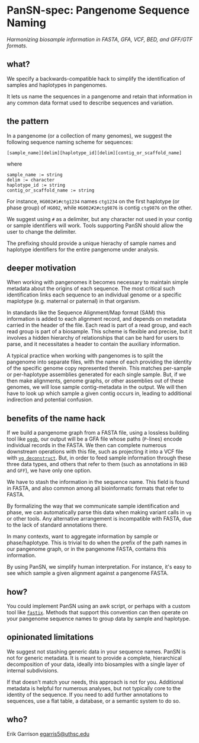 # PanSN-spec: Pangenome Sequence Naming

*Harmonizing biosample information in FASTA, GFA, VCF, BED, and GFF/GTF formats.*

## what?

We specify a backwards-compatible hack to simplify the identification of samples and haplotypes in pangenomes.

It lets us name the sequences in a pangenome and retain that information in any common data format used to describe sequences and variation.

## the pattern

In a pangenome (or a collection of many genomes), we suggest the following sequence naming scheme for sequences:

```
[sample_name][delim][haplotype_id][delim][contig_or_scaffold_name]
```

where

```
sample_name := string
delim := character
haplotype_id := string
contig_or_scaffold_name := string
```

For instance, `HG002#1#ctg1234` names `ctg1234` on the first haplotype (or phase group) of `HG002`, while `HG002#2#ctg9876` is contig `ctg9876` on the other.

We suggest using `#` as a delimiter, but any character not used in your contig or sample identifiers will work.
Tools supporting PanSN should allow the user to change the delimiter.

The prefixing should provide a unique hierachy of sample names and haplotype identifiers for the entire pangenome under analysis.

## deeper motivation

When working with pangenomes it becomes necessary to maintain simple metadata about the origins of each sequence.
The most critical such identification links each sequence to an individual genome or a specific maplotype (e.g. maternal or paternal) in that organism.

In standards like the Sequence Alignment/Map format (SAM) this information is added to each alignment record, and depends on metadata carried in the header of the file.
Each read is part of a read group, and each read group is part of a biosample.
This scheme is flexible and precise, but it involves a hidden hierarchy of relationships that can be hard for users to parse, and it necessitates a header to contain the auxiliary information.

A typical practice when working with pangenomes is to split the pangenome into separate files, with the name of each providing the identity of the specific genome copy represented therein.
This matches per-sample or per-haplotype assemblies generated for each single sample.
But, if we then make alignments, genome graphs, or other assemblies out of these genomes, we will lose sample contig-metadata in the output.
We will then have to look up which sample a given contig occurs in, leading to additional indirection and potential confusion.

## benefits of the name hack

If we build a pangenome graph from a FASTA file, using a lossless building tool like [`pggb`](https://github.com/pangenome/pggb), our output will be a GFA file whose paths (`P`-lines) encode individual records in the FASTA.
We then can complete numerous downstream operations with this file, such as projecting it into a VCF file with [`vg deconstruct`](https://github.com/vgteam/vg).
But, in order to feed sample information through these three data types, and others that refer to them (such as annotations in `BED` and `GFF`), we have only one option.

We have to stash the information in the sequence name.
This field is found in FASTA, and also common among all bioinformatic formats that refer to FASTA.

By formalizing the way that we communicate sample identification and phase, we can automatically parse this data when making variant calls in `vg` or other tools.
Any alternative arrangement is incompatible with FASTA, due to the lack of standard annotations there.

In many contexts, want to aggregate information by sample or phase/haplotype.
This is trivial to do when the prefix of the path names in our pangenome graph, or in the pangenome FASTA, contains this information.

By using PanSN, we simplify human interpretation.
For instance, it's easy to see which sample a given alignment against a pangenome FASTA.

## how?

You could implement PanSN using an awk script, or perhaps with a custom tool like [`fastix`](https://github.com/ekg/fastix).
Methods that support this convention can then operate on your pangenome sequence names to group data by sample and haplotype.

## opinionated limitations

We suggest not stashing generic data in your sequence names.
PanSN is not for generic metadata.
It is meant to provide a complete, hierarchical decomposition of your data, ideally into biosamples with a single layer of internal subdivisions.

If that doesn't match your needs, this approach is not for you.
Additional metadata is helpful for numerous analyses, but not typically core to the identity of the sequence.
If you need to add further annotations to sequences, use a flat table, a database, or a semantic system to do so.

## who?

Erik Garrison <egarris5@uthsc.edu>
